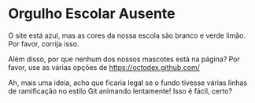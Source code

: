 # Orgulho Escolar Ausente

O site está azul, mas as cores da nossa escola são branco e verde limão. Por favor, corrija isso.

Além disso, por que nenhum dos nossos mascotes está na página?
Por favor, use as várias opções de https://octodex.github.com/

Ah, mais uma ideia, acho que ficaria legal se o fundo tivesse várias linhas de ramificação no estilo Git animando lentamente! Isso é fácil, certo?
